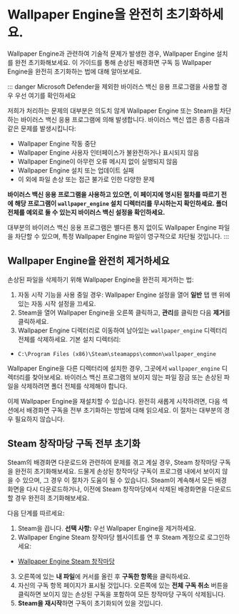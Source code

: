# Wallpaper Engine을 완전히 초기화하세요.

Wallpaper Engine과 관련하여 기술적 문제가 발생한 경우, Wallpaper Engine 설치를 완전 초기화해보세요. 이 가이드를 통해 손상된 배경화면 구독 등 Wallpaper Engine을 완전히 초기화하는 법에 대해 알아보세요.

::: danger
Microsoft Defender을 제외한 바이러스 백신 응용 프로그램을 사용할 경우 우선 여기를 확인하세요

저희가 처리하는 문제의 대부분은 의도치 않게 Wallpaper Engine 또는 Steam을 차단하는 바이러스 백신 응용 프로그램에 의해 발생합니다. 바이러스 백신 앱은 종종 다음과 같은 문제를 발생시킵니다:

* Wallpaper Engine 작동 중단
* Wallpaper Engine 사용자 인터페이스가 불완전하거나 표시되지 않음
* Wallpaper Engine이 아무런 오류 메시지 없이 실행되지 않음
* Wallpaper Engine 설치 또는 업데이트 실패
* 이 외에 파일 손상 또는 접근 불가로 인한 다양한 문제

**바이러스 백신 응용 프로그램을 사용하고 있으면, 이 페이지에 명시된 절차를 따르기 전에 해당 프로그램이 `wallpaper_engine` 설치 디렉터리를 무시하는지 확인하세요. 폴더 전체를 예외로 둘 수 있는지 바이러스 백신 설정을 확인하세요.**

대부분의 바이러스 백신 응용 프로그램은 별다른 통지 없이도 Wallpaper Engine 파일을 차단할 수 있으며, 특정 Wallpaper Engine 파일이 영구적으로 차단될 것입니다.
:::

## Wallpaper Engine을 완전히 제거하세요

손상된 파일을 삭제하기 위해 Wallpaper Engine을 완전히 제거하는 법:

1. 자동 시작 기능을 사용 중일 경우: Wallpaper Engine 설정을 열어 **일반** 탭 맨 위에 있는 자동 시작 설정을 끄세요.
2. Steam을 열어 Wallpaper Engine을 오른쪽 클릭하고, **관리**를 클릭한 다음 **제거**를 클릭하세요.
3. Wallpaper Engine 디렉터리로 이동하여 남아있는 `wallpaper_engine` 디렉터리 전체를 삭제하세요. 기본 설치 디렉터리:

* `C:\Program Files (x86)\Steam\steamapps\common\wallpaper_engine`

Wallpaper Engine을 다른 디렉터리에 설치한 경우, 그곳에서 `wallpaper_engine` 디렉터리를 찾아보세요. 바이러스 백신 프로그램의 보이지 않는 파일 잠금 또는 손상된 파일을 삭제하려면 폴더 전체를 삭제해야 합니다.

이제 Wallpaper Engine을 재설치할 수 있습니다. 완전히 새롭게 시작하려면, 다음 섹션에서 배경화면 구독을 전부 초기화하는 방법에 대해 읽으세요. 이 절차는 대부분의 경우 필요하지 않습니다.

## Steam 창작마당 구독 전부 초기화

Steam의 배경화면 다운로드와 관련하여 문제를 겪고 계실 경우, Steam 창작마당 구독을 완전히 초기화해보세요. 드물게 손상된 창작마당 구독이 프로그램 내에서 보이지 않을 수 있으며, 그 경우 이 절차가 도움이 될 수 있습니다. Steam이 계속해서 모든 배경화면을 다시 다운로드하거나, 이전에 Steam 창작마당에서 삭제된 배경화면을 다운로드할 경우 완전히 초기화해보세요.

다음 단계를 따르세요:

1. Steam을 끕니다. **선택 사항:** 우선 Wallpaper Engine을 제거하세요.
2. Wallpaper Engine Steam 창작마당 웹사이트를 연 후 Steam 계정으로 로그인하세요:

* [Wallpaper Engine Steam 창작마당](https://steamcommunity.com/app/431960/workshop/)

3. 오른쪽에 있는 **내 파일**에 커서를 올린 후 **구독한 항목**을 클릭하세요.
4. 자신의 구독 항목 페이지가 표시될 것입니다. 오른쪽에 있는 **전체 구독 취소** 버튼을 클릭하면 보이지 않는 손상된 구독을 포함하여 모든 창작마당 구독이 삭제됩니다.
5. **Steam을 재시작**하면 구독이 초기화되어 있을 것입니다.
